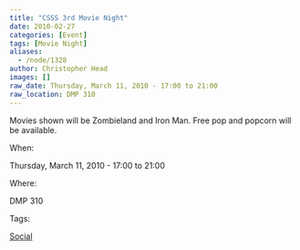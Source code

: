 ```yaml
---
title: "CSSS 3rd Movie Night"
date: 2010-02-27
categories: [Event]
tags: [Movie Night]
aliases:
  - /node/1328
author: Christopher Head
images: []
raw_date: Thursday, March 11, 2010 - 17:00 to 21:00
raw_location: DMP 310
---
```


Movies shown will be Zombieland and Iron Man. Free pop and popcorn will be available.

When: 

Thursday, March 11, 2010 - 17:00 to 21:00

Where: 

DMP 310

Tags: 

[Social](/social)
